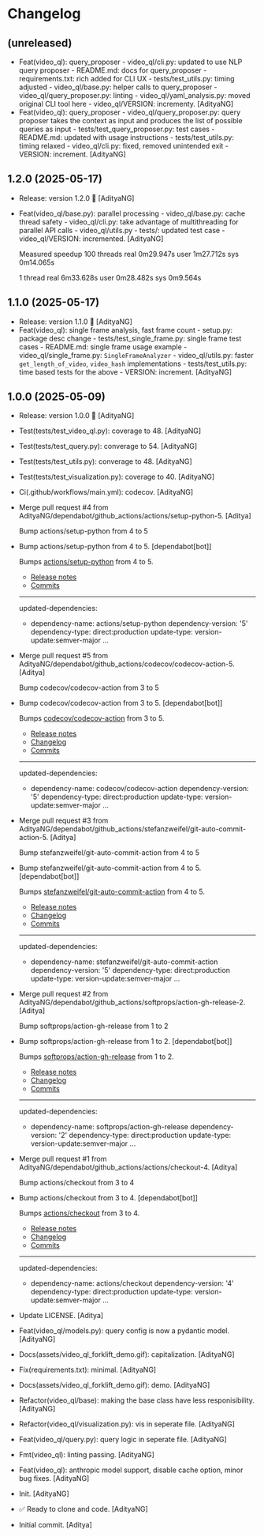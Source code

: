Changelog
=========


(unreleased)
------------
- Feat(video_ql): query_proposer - video_ql/cli.py: updated to use NLP
  query proposer - README.md: docs for query_proposer -
  requirements.txt: rich added for CLI UX - tests/test_utils.py: timing
  adjusted - video_ql/base.py: helper calls to query_proposer -
  video_ql/query_proposer.py: linting - video_ql/yaml_analysis.py: moved
  original CLI tool here - video_ql/VERSION: incrementy. [AdityaNG]
- Feat(video_ql): query_proposer - video_ql/query_proposer.py: query
  proposer takes the context as input and produces the list of possible
  queries as input - tests/test_query_proposer.py: test cases -
  README.md: updated with usage instructions - tests/test_utils.py:
  timing relaxed - video_ql/cli.py: fixed, removed unintended exit -
  VERSION: increment. [AdityaNG]


1.2.0 (2025-05-17)
------------------
- Release: version 1.2.0 🚀 [AdityaNG]
- Feat(video_ql/base.py): parallel processing - video_ql/base.py: cache
  thread safety - video_ql/cli.py: take advantage of multithreading for
  parallel API calls - video_ql/utils.py - tests/: updated test case -
  video_ql/VERSION: incremented. [AdityaNG]

  Measured speedup
  100 threads
  real    0m29.947s
  user    1m27.712s
  sys     0m14.065s

  1 thread
  real    6m33.628s
  user    0m28.482s
  sys     0m9.564s


1.1.0 (2025-05-17)
------------------
- Release: version 1.1.0 🚀 [AdityaNG]
- Feat(video_ql): single frame analysis, fast frame count - setup.py:
  package desc change - tests/test_single_frame.py: single frame test
  cases - README.md: single frame usage example -
  video_ql/single_frame.py: `SingleFrameAnalyzer` - video_ql/utils.py:
  faster `get_length_of_video`, `video_hash` implementations -
  tests/test_utils.py: time based tests for the above - VERSION:
  increment. [AdityaNG]


1.0.0 (2025-05-09)
------------------
- Release: version 1.0.0 🚀 [AdityaNG]
- Test(tests/test_video_ql.py): coverage to 48. [AdityaNG]
- Test(tests/test_query.py): converage to 54. [AdityaNG]
- Test(tests/test_utils.py): converage to 48. [AdityaNG]
- Test(tests/test_visualization.py): coverage to 40. [AdityaNG]
- Ci(.github/workflows/main.yml): codecov. [AdityaNG]
- Merge pull request #4 from
  AdityaNG/dependabot/github_actions/actions/setup-python-5. [Aditya]

  Bump actions/setup-python from 4 to 5
- Bump actions/setup-python from 4 to 5. [dependabot[bot]]

  Bumps [actions/setup-python](https://github.com/actions/setup-python) from 4 to 5.
  - [Release notes](https://github.com/actions/setup-python/releases)
  - [Commits](https://github.com/actions/setup-python/compare/v4...v5)

  ---
  updated-dependencies:
  - dependency-name: actions/setup-python
    dependency-version: '5'
    dependency-type: direct:production
    update-type: version-update:semver-major
  ...
- Merge pull request #5 from
  AdityaNG/dependabot/github_actions/codecov/codecov-action-5. [Aditya]

  Bump codecov/codecov-action from 3 to 5
- Bump codecov/codecov-action from 3 to 5. [dependabot[bot]]

  Bumps [codecov/codecov-action](https://github.com/codecov/codecov-action) from 3 to 5.
  - [Release notes](https://github.com/codecov/codecov-action/releases)
  - [Changelog](https://github.com/codecov/codecov-action/blob/main/CHANGELOG.md)
  - [Commits](https://github.com/codecov/codecov-action/compare/v3...v5)

  ---
  updated-dependencies:
  - dependency-name: codecov/codecov-action
    dependency-version: '5'
    dependency-type: direct:production
    update-type: version-update:semver-major
  ...
- Merge pull request #3 from
  AdityaNG/dependabot/github_actions/stefanzweifel/git-auto-commit-
  action-5. [Aditya]

  Bump stefanzweifel/git-auto-commit-action from 4 to 5
- Bump stefanzweifel/git-auto-commit-action from 4 to 5.
  [dependabot[bot]]

  Bumps [stefanzweifel/git-auto-commit-action](https://github.com/stefanzweifel/git-auto-commit-action) from 4 to 5.
  - [Release notes](https://github.com/stefanzweifel/git-auto-commit-action/releases)
  - [Changelog](https://github.com/stefanzweifel/git-auto-commit-action/blob/master/CHANGELOG.md)
  - [Commits](https://github.com/stefanzweifel/git-auto-commit-action/compare/v4...v5)

  ---
  updated-dependencies:
  - dependency-name: stefanzweifel/git-auto-commit-action
    dependency-version: '5'
    dependency-type: direct:production
    update-type: version-update:semver-major
  ...
- Merge pull request #2 from
  AdityaNG/dependabot/github_actions/softprops/action-gh-release-2.
  [Aditya]

  Bump softprops/action-gh-release from 1 to 2
- Bump softprops/action-gh-release from 1 to 2. [dependabot[bot]]

  Bumps [softprops/action-gh-release](https://github.com/softprops/action-gh-release) from 1 to 2.
  - [Release notes](https://github.com/softprops/action-gh-release/releases)
  - [Changelog](https://github.com/softprops/action-gh-release/blob/master/CHANGELOG.md)
  - [Commits](https://github.com/softprops/action-gh-release/compare/v1...v2)

  ---
  updated-dependencies:
  - dependency-name: softprops/action-gh-release
    dependency-version: '2'
    dependency-type: direct:production
    update-type: version-update:semver-major
  ...
- Merge pull request #1 from
  AdityaNG/dependabot/github_actions/actions/checkout-4. [Aditya]

  Bump actions/checkout from 3 to 4
- Bump actions/checkout from 3 to 4. [dependabot[bot]]

  Bumps [actions/checkout](https://github.com/actions/checkout) from 3 to 4.
  - [Release notes](https://github.com/actions/checkout/releases)
  - [Changelog](https://github.com/actions/checkout/blob/main/CHANGELOG.md)
  - [Commits](https://github.com/actions/checkout/compare/v3...v4)

  ---
  updated-dependencies:
  - dependency-name: actions/checkout
    dependency-version: '4'
    dependency-type: direct:production
    update-type: version-update:semver-major
  ...
- Update LICENSE. [Aditya]
- Feat(video_ql/models.py): query config is now a pydantic model.
  [AdityaNG]
- Docs(assets/video_ql_forklift_demo.gif): capitalization. [AdityaNG]
- Fix(requirements.txt): minimal. [AdityaNG]
- Docs(assets/video_ql_forklift_demo.gif): demo. [AdityaNG]
- Refactor(video_ql/base): making the base class have less
  responisibility. [AdityaNG]
- Refactor(video_ql/visualization.py): vis in seperate file. [AdityaNG]
- Feat(video_ql/query.py): query logic in seperate file. [AdityaNG]
- Fmt(video_ql): linting passing. [AdityaNG]
- Feat(video_ql): anthropic model support, disable cache option, minor
  bug fixes. [AdityaNG]
- Init. [AdityaNG]
- ✅ Ready to clone and code. [AdityaNG]
- Initial commit. [Aditya]


